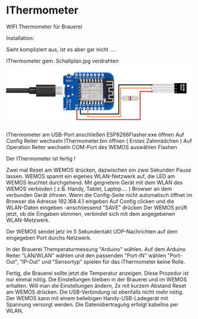 # IThermometer
WIFI Thermometer für Brauerei

Installation:

Sieht kompliziert aus, ist es aber gar nicht ....

IThermometer gem. Schaltplan.jpg verdrahten
![Schaltpln](Schaltplan.jpg)

IThermometer am USB-Port anschließen
ESP8266Flasher.exe öffnen
Auf Config Reiter wechseln
IThermometer.bin öffnen ( Erstes Zahnrädchen )
Auf Operation Reiter wechseln
COM-Port des WEMOS auswählen
Flashen

Der IThermometer ist fertig !

Zwei mal Reset am WEMOS drücken, dazwischen ein zwei Sekunden Pause lassen.
WEMOS spannt ein eigenes WLAN-Netzwerk auf, die LED am WEMOS leuchtet durchgehend.
Mit geignetem Gerät mit dem WLAN des WEMOS verbinden ( z.B. Handy, Tablet, Laptop.... )
Browser an dem verbunden Gerät öfnnen.
Wenn die Config-Seite nicht automatisch öffnet im Browser die Adresse 192.168.4.1 eingeben
Auf Config clicken und die WLAN-Daten eingeben -anschliessend "SAVE" drücken
Der WEMOS prüft jetzt, ob die Eingaben stimmen, verbindet sich mit dem angegebenen WLAN-Metzwerk.

Der WEMOS sendet jetz im 5 Sekundentakt UDP-Nachrichten auf dem eingegeben Port durchs Netzwerk. 

In der Brauerei Themperaturmessung "Arduino" wählen.
Auf dem Arduino Reiter "LAN/WLAN" wählen und den passenden "Port-IN" wählen
"Port-Out", "IP-Out" und "Sensortyp" spielen für das iThermometer keine Rolle. 

Fertig, die Brauerei sollte jetzt die Temperatur anzeigen.
Diese Prozedur ist nur einmal nötig. Die Einstellungen bleiben in der Brauerei und im WEMOS erhalten.
Will man die Einstellungen ändern, 2x mit kurzem Abstand Reset am WEMOS drücken.
Die USB-Verbindung ist ebenfalls nicht mehr nötig. Der WEMOS kann mit einem beliebigen Handy-USB-Ladegerät 
mit Spannung versorgt werden.
Die Datenübertragung erfolgt kabellos per WLAN.
